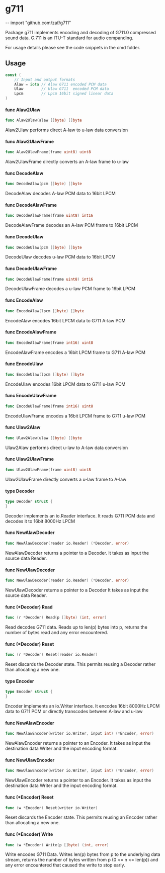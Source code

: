 # g711
--
    import "github.com/zaf/g711"

Package g711 implements encoding and decoding of G711.0 compressed sound data.
G.711 is an ITU-T standard for audio companding.

For usage details please see the code snippets in the cmd folder.

## Usage

```go
const (
	// Input and output formats
	Alaw = iota // Alaw G711 encoded PCM data
	Ulaw        // Ulaw G711  encoded PCM data
	Lpcm        // Lpcm 16bit signed linear data
)
```

#### func  Alaw2Ulaw

```go
func Alaw2Ulaw(alaw []byte) []byte
```
Alaw2Ulaw performs direct A-law to u-law data conversion

#### func  Alaw2UlawFrame

```go
func Alaw2UlawFrame(frame uint8) uint8
```
Alaw2UlawFrame directly converts an A-law frame to u-law

#### func  DecodeAlaw

```go
func DecodeAlaw(pcm []byte) []byte
```
DecodeAlaw decodes A-law PCM data to 16bit LPCM

#### func  DecodeAlawFrame

```go
func DecodeAlawFrame(frame uint8) int16
```
DecodeAlawFrame decodes an A-law PCM frame to 16bit LPCM

#### func  DecodeUlaw

```go
func DecodeUlaw(pcm []byte) []byte
```
DecodeUlaw decodes u-law PCM data to 16bit LPCM

#### func  DecodeUlawFrame

```go
func DecodeUlawFrame(frame uint8) int16
```
DecodeUlawFrame decodes a u-law PCM frame to 16bit LPCM

#### func  EncodeAlaw

```go
func EncodeAlaw(lpcm []byte) []byte
```
EncodeAlaw encodes 16bit LPCM data to G711 A-law PCM

#### func  EncodeAlawFrame

```go
func EncodeAlawFrame(frame int16) uint8
```
EncodeAlawFrame encodes a 16bit LPCM frame to G711 A-law PCM

#### func  EncodeUlaw

```go
func EncodeUlaw(lpcm []byte) []byte
```
EncodeUlaw encodes 16bit LPCM data to G711 u-law PCM

#### func  EncodeUlawFrame

```go
func EncodeUlawFrame(frame int16) uint8
```
EncodeUlawFrame encodes a 16bit LPCM frame to G711 u-law PCM

#### func  Ulaw2Alaw

```go
func Ulaw2Alaw(ulaw []byte) []byte
```
Ulaw2Alaw performs direct u-law to A-law data conversion

#### func  Ulaw2UlawFrame

```go
func Ulaw2UlawFrame(frame uint8) uint8
```
Ulaw2UlawFrame directly converts a u-law frame to A-law

#### type Decoder

```go
type Decoder struct {
}
```

Decoder implements an io.Reader interface. It reads G711 PCM data and decodes it
to 16bit 8000Hz LPCM

#### func  NewAlawDecoder

```go
func NewAlawDecoder(reader io.Reader) (*Decoder, error)
```
NewAlawDecoder returns a pointer to a Decoder. It takes as input the source data
Reader.

#### func  NewUlawDecoder

```go
func NewUlawDecoder(reader io.Reader) (*Decoder, error)
```
NewUlawDecoder returns a pointer to a Decoder It takes as input the source data
Reader.

#### func (*Decoder) Read

```go
func (r *Decoder) Read(p []byte) (int, error)
```
Read decodes G711 data. Reads up to len(p) bytes into p, returns the number of
bytes read and any error encountered.

#### func (*Decoder) Reset

```go
func (r *Decoder) Reset(reader io.Reader)
```
Reset discards the Decoder state. This permits reusing a Decoder rather than
allocating a new one.

#### type Encoder

```go
type Encoder struct {
}
```

Encoder implements an io.Writer interface. It encodes 16bit 8000Hz LPCM data to
G711 PCM or directly transcodes between A-law and u-law

#### func  NewAlawEncoder

```go
func NewAlawEncoder(writer io.Writer, input int) (*Encoder, error)
```
NewAlawEncoder returns a pointer to an Encoder. It takes as input the
destination data Writer and the input encoding format.

#### func  NewUlawEncoder

```go
func NewUlawEncoder(writer io.Writer, input int) (*Encoder, error)
```
NewUlawEncoder returns a pointer to an Encoder. It takes as input the
destination data Writer and the input encoding format.

#### func (*Encoder) Reset

```go
func (w *Encoder) Reset(writer io.Writer)
```
Reset discards the Encoder state. This permits reusing an Encoder rather than
allocating a new one.

#### func (*Encoder) Write

```go
func (w *Encoder) Write(p []byte) (int, error)
```
Write encodes G711 Data. Writes len(p) bytes from p to the underlying data
stream, returns the number of bytes written from p (0 <= n <= len(p)) and any
error encountered that caused the write to stop early.
